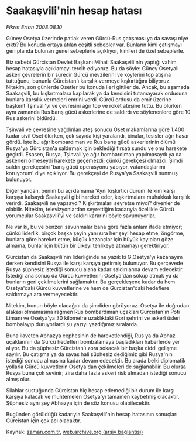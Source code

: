 # Saakaşvili'nin hesap hatası

*Fikret Ertan 2008.08.10*

<tr><td class="metin" colspan="2" style="padding-top: 20px; padding-left: 5px; padding-right: 10px;">Güney Osetya üzerinde patlak veren Gürcü-Rus çatışması ya da savaşı niye çıktı? Bu konuda ortaya atılan çeşitli sebepler var. Bunların kimi çatışmayı geri planda bulunan genel sebeplerle açıklıyor, kimileri de özel sebeplerle.</td></tr><tr><td class="metin" colspan="2" style="padding-top: 20px; padding-left: 5px; padding-right: 10px;"><p>Biz sebebi Gürcistan Devlet Başkanı Mihail Saakaşvili'nin yaptığı vahim hesap hatasıyla açıklamayı tercih ediyoruz. Bu da şöyle: Güney Osetyalı askerî çevrelerin bir süredir Gürcü mevzilerini ve köylerini top atışına tuttuğunu, bununla Gürcistan'ı karşılık vermeye kışkırttığını biliyoruz. Nitekim, son günlerde Osetler bu konuda ileri gittiler de. Ancak, bu aşamada Saakaşvili, bu kışkırtmalara kapılarak ya da kendisini tutamayarak ordusuna bunlara karşılık vermeleri emrini verdi. Gürcü ordusu da emir üzerine başkent Tşinvali'yi ve çevresini ağır top ve roket ateşine tuttu. Bu olurken aynı zamanda Rus barış gücü askerlerine de saldırdı ve söylenenlere göre 10 Rus askerini öldürdü.
<p>Tşinvali ve çevresine yağdırılan ateş sonucu Oset makamlarına göre 1.400 kadar sivil Oset ölürken, çok sayıda kişi yaralandı, binalar, tesisler ağır hasar gördü. İşte bu ağır bombardıman ve Rus barış gücü askerlerinin ölümü Rusya'ya Gürcistan'a saldırmak için beklediği fırsatı sundu ve onu harekete geçirdi. Esasen, Rusya, Tşinvali'ye ağır bombardıman yapılmasaydı ya da askerleri ölmeseydi harekete geçemezdi; çünkü gerekçesi olmazdı. Şimdi saldırı gerekçesini 'barış gücü operasyonu yapıyor, vatandaşlarımı koruyorum' diye açıklıyor. Bu gerekçeyi de Rusya'ya Saakaşvili sunmuş bulunuyor.
<p>Diğer yandan, benim bu açıklamama 'Aynı kışkırtıcı durum ile kim karşı karşıya kalsaydı Saakaşvili gibi hareket eder, kışkırtmalara muhakkak karşılık verirdi. Saakaşvili ne yapsaydı? Kışkırtmaları seyretse miydi? diyenler de olabilir. Nitekim, televizyonlardan seyrettiğim kadarıyla özellikle Gürcü yorumcular Saakaşvili'yi ve saldırı kararını böyle savunuyorlar.
<p>Ne var ki, bu ve benzeri savunmalar bana göre fazla anlam ifade etmiyor; çünkü liderlik, birçok başka şeyin yanı sıra her şeyi hesap etme, öngörme, bunlara göre hareket etme, küçük kazançlar için büyük kayıpları göze almama, bunlar için bütün bir ülkeyi tehlikeye atmamayı gerektiriyor.
<p>Gürcistan da Saakaşvili'nin liderliğinde ne yazık ki G.Osetya'yı kazanayım derken kendisini Rusya ile karşı karşıya getirmiş bulunuyor. Bu çerçevede Rusya şüphesiz istediği sonucu alana kadar saldırılarına devam edecektir. İstediği ana sonuç da Gürcü kuvvetlerini Osetya'dan söküp atmak ya da bunların geri çekilmelerini sağlamaktır. Bu gerçekleşene kadar da hem Osetya'daki Gürcü kuvvetlerine ve hem de Gürcistan'daki hedeflere saldırmaya ara vermeyecektir.
<p>Nitekim, bunun böyle olacağını da şimdiden görüyoruz. Osetya ile doğrudan alakası olmamasına rağmen Rus bombardıman uçakları Gürcistan'ın Poti Limanı ve Osetya'ya 30 kilometre uzaklıktaki Gori şehrini ve askerî üsleri bombalayıp duruyorlardı şu yazıyı yazdığımız sıralarda.
<p>Buna ilaveten Abhazya cephesinin de hareketlendiği, Rus ya da Abhaz uçaklarının da Gürcü hedefleri bombalamaya başladıkları haberlerde yer alıyor. Bu da şüphesiz Gürcistan'ı zora sokacak bir başka ciddi gelişme sayılır. Bu çatışma ya da savaş hali şüphesiz dediğimiz gibi Rusya'nın istediği sonucu almasına kadar devam edecektir. Bu arada belki diplomatik yollarla Gürcü kuvvetlerin Osetya'dan çekilmeleri de sağlanabilir. Bu olursa Rusya buna çok sevinir; zira daha fazla askerî risk almadan istediği sonucu almış olur.
<p>Silahlar sustuğunda Gürcistan hiç hesap edemediği bir durum ile karşı karşıya kalacak ve muhtemelen Osetya'yı tamamen kaybetmiş olacaktır. Şüphesiz aynı şey Abhazya için de söz konusu olabilecektir.
<p>Bugünden görüldüğü kadarıyla Saakaşvili'nin hesap hatasının sonuçları Gürcistan için çok acı olacaktır. <br/></p></p></p></p></p></p></p></p></p></td></tr>

Kaynak: [zaman.com.tr](http://zaman.com.tr/yazar.do?yazino=724210), [web.archive.org (arşiv bağlantısı)](http://web.archive.org/web/20081011054439/http://www.zaman.com.tr:80/yazar.do?yazino=724210)
